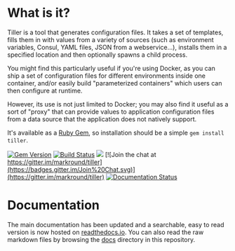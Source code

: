 # What is it?
Tiller is a tool that generates configuration files. It takes a set of templates, fills them in with values from a variety of sources (such as environment variables, Consul, YAML files, JSON from a webservice...), installs them in a specified location and then optionally spawns a child process.

You might find this particularly useful if you're using Docker, as you can ship a set of configuration files for different environments inside one container, and/or easily build "parameterized containers" which users can then configure at runtime. 

However, its use is not just limited to Docker; you may also find it useful as a sort of "proxy" that can provide values to application configuration files from a data source that the application does not natively support. 

It's available as a [Ruby Gem](https://rubygems.org/gems/tiller), so installation should be a simple `gem install tiller`.

[![Gem Version](https://badge.fury.io/rb/tiller.svg)](http://badge.fury.io/rb/tiller)
[![Build Status](https://travis-ci.org/markround/tiller.svg?branch=develop)](https://travis-ci.org/markround/tiller)
![](https://img.shields.io/gem/dt/tiller.svg)
 [![Join the chat at https://gitter.im/markround/tiller](https://badges.gitter.im/Join%20Chat.svg)](https://gitter.im/markround/tiller)
[![Documentation Status](https://img.shields.io/badge/docs-latest-brightgreen.svg?style=flat)](http://tiller.readthedocs.io/en/latest/)

# Documentation
The main documentation has been updated and a searchable, easy to read version is now hosted on [readthedocs.io](http://tiller.readthedocs.io/). You can also read the raw markdown files by browsing the [docs](docs/) directory in this repository.
